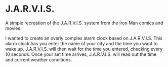 # J.A.R.V.I.S.
A simple recreation of the J.A.R.V.I.S. system from the Iron Man comics and movies.

I wanted to create an overly complex alarm clock based on J.A.R.V.I.S. This alarm clock has you enter the name of your city and the time you want to wake up. J.A.R.V.I.S. will then wait for the time you entered, checking every 10 seconds. Once your set time arrives, J.A.R.V.I.S. will read out the time and current weather conditions.
